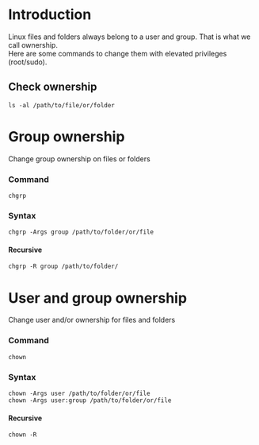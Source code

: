 # Introduction

Linux files and folders always belong to a user and group. That is what we call ownership.  
Here are some commands to change them with elevated privileges (root/sudo).

## Check ownership
`ls -al /path/to/file/or/folder`

# Group ownership
Change group ownership on files or folders

### Command
`chgrp`

### Syntax
`chgrp -Args group /path/to/folder/or/file`

#### Recursive
`chgrp -R group /path/to/folder/`


# User and group ownership
Change user and/or ownership for files and folders

### Command
`chown`

### Syntax
`chown -Args user /path/to/folder/or/file`  
`chown -Args user:group /path/to/folder/or/file`

#### Recursive
`chown -R`